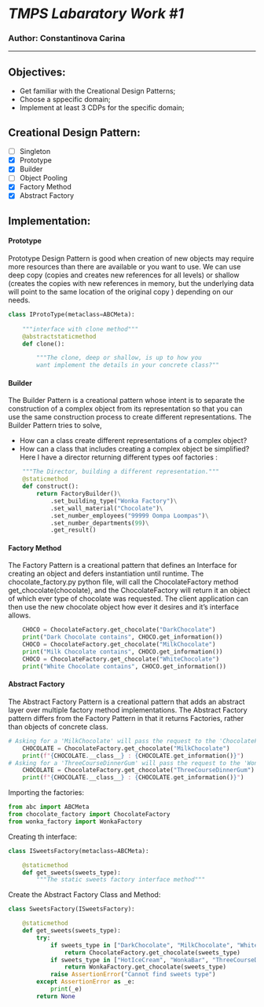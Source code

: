 # ***TMPS Labaratory Work #1***

### Author: Constantinova Carina
----

## Objectives:

* Get familiar with the Creational Design Patterns;
* Choose a sppecific domain;
* Implement at least 3 CDPs for the specific domain;

## Creational Design Pattern:
 - [ ] Singleton
 - [x] Prototype
 - [x] Builder
 - [ ] Object Pooling
 - [x] Factory Method
 - [x] Abstract Factory

## Implementation:
#### Prototype
Prototype Design Pattern is good when creation of new objects may require more resources than there are available or you want to use. We can use deep copy (copies and creates new references for all levels) or shallow (creates the copies with new references in memory, but the underlying data will point to the same location of the original copy ) depending on our needs.

```python 
class IProtoType(metaclass=ABCMeta):
  
    """interface with clone method"""
    @abstractstaticmethod
    def clone():

        """The clone, deep or shallow, is up to how you 
        want implement the details in your concrete class?"" 
 ``` 
       
#### Builder
The Builder Pattern is a creational pattern whose intent is to separate the construction of a complex object from its representation so that you can use the same construction process to create different representations.
The Builder Pattern tries to solve,
* How can a class create different representations of a complex object?
* How can a class that includes creating a complex object be simplified?
Here I have a director returning different types oof factories :

```python class FactoryDirector:
    """The Director, building a different representation."""
    @staticmethod
    def construct():
        return FactoryBuilder()\
            .set_building_type("Wonka Factory")\
            .set_wall_material("Chocolate")\
            .set_number_employees("99999 Oompa Loompas")\
            .set_number_departments(99)\
            .get_result()
 ```
 
#### Factory Method
The Factory Pattern is a creational pattern that defines an Interface for creating an object and defers instantiation until runtime. The chocolate_factory.py python file, will call the ChocolateFactory method get_chocolate(chocolate), and the ChocolateFactory will return it an object of which ever type of chocolate was requested. The client application can then use the new chocolate object how ever it desires and it’s interface allows.

```python
    CHOCO = ChocolateFactory.get_chocolate("DarkChocolate")
    print("Dark Chocolate contains", CHOCO.get_information())
    CHOCO = ChocolateFactory.get_chocolate("MilkChocolate")
    print("Milk Chocolate contains", CHOCO.get_information())
    CHOCO = ChocolateFactory.get_chocolate("WhiteChocolate")
    print("White Chocolate contains", CHOCO.get_information())
```

#### Abstract Factory
The Abstract Factory Pattern is a creational pattern that adds an abstract layer over multiple factory method implementations. The Abstract Factory pattern differs from the Factory Pattern in that it returns Factories, rather than objects of concrete class.
```python
# Asking for a 'MilkChocolate' will pass the request to the 'ChocolateFactory'
    CHOCOLATE = ChocolateFactory.get_chocolate("MilkChocolate")
    print(f"{CHOCOLATE.__class__} : {CHOCOLATE.get_information()}")
# Asking for a 'ThreeCourseDinnerGum' will pass the request to the 'WonkaFactory'
    CHOCOLATE = ChocolateFactory.get_chocolate("ThreeCourseDinnerGum")
    print(f"{CHOCOLATE.__class__} : {CHOCOLATE.get_information()}")
```
Importing the factories:
```python 
from abc import ABCMeta
from chocolate_factory import ChocolateFactory
from wonka_factory import WonkaFactory
```
Creating th interface:
```python
class ISweetsFactory(metaclass=ABCMeta):

    @staticmethod
    def get_sweets(sweets_type):
        """The static sweets factory interface method"""
```
Create the Abstract Factory Class and Method:
```python
class SweetsFactory(ISweetsFactory):

    @staticmethod
    def get_sweets(sweets_type):
        try:
            if sweets_type in ["DarkChocolate", "MilkChocolate", "WhiteChocolate"]:
                return ChocolateFactory.get_chocolate(sweets_type)
            if sweets_type in ["HotIceCream", "WonkaBar", "ThreeCourseDinnerGum"]:
                return WonkaFactory.get_chocolate(sweets_type)
            raise AssertionError("Cannot find sweets type")
        except AssertionError as _e:
            print(_e)
        return None
 ```
